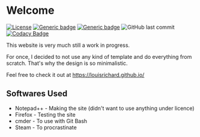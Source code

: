 # Welcome
[![License](https://img.shields.io/badge/License-BSD%203--Clause-blue.svg)](https://opensource.org/licenses/BSD-3-Clause) 
[![Generic badge](https://img.shields.io/badge/Status-WiP-red.svg)](https://shields.io/)
[![Generic badge](https://img.shields.io/badge/Website-Up-green.svg)](https://louisrichard.github.io/)
![GitHub last commit](https://img.shields.io/github/last-commit/LouisRichard/LouisRichard.github.io)
[![Codacy Badge](https://app.codacy.com/project/badge/Grade/b27e28f835ec4284b318da6d6ecc3563)](https://www.codacy.com/gh/LouisRichard/LouisRichard.github.io/dashboard?utm_source=github.com&amp;utm_medium=referral&amp;utm_content=LouisRichard/LouisRichard.github.io&amp;utm_campaign=Badge_Grade)

This website is very much still a work in progress. 

For once, I decided to not use any kind of template and do everything from scratch. That's why the design is so minimalistic. 

Feel free to check it out at https://louisrichard.github.io/ 

## Softwares Used
*  Notepad++ - Making the site (didn't want to use anything under licence)  
*  Firefox - Testing the site  
*  cmder - To use with Git Bash  
*  Steam - To procrastinate  
